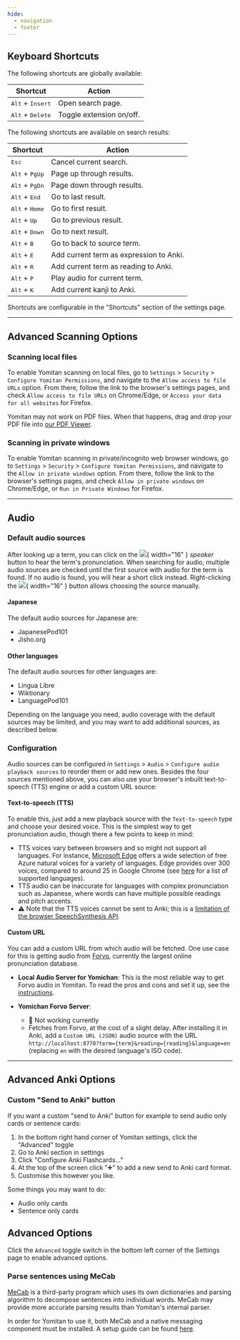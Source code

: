 ```yaml
---
hide:
  - navigation
  - footer
---
```


## Keyboard Shortcuts

The following shortcuts are globally available:

| Shortcut                           | Action                   |
| ---------------------------------- | ------------------------ |
| <kbd>Alt</kbd> + <kbd>Insert</kbd> | Open search page.        |
| <kbd>Alt</kbd> + <kbd>Delete</kbd> | Toggle extension on/off. |

The following shortcuts are available on search results:

| Shortcut                         | Action                                  |
| -------------------------------- | --------------------------------------- |
| <kbd>Esc</kbd>                   | Cancel current search.                  |
| <kbd>Alt</kbd> + <kbd>PgUp</kbd> | Page up through results.                |
| <kbd>Alt</kbd> + <kbd>PgDn</kbd> | Page down through results.              |
| <kbd>Alt</kbd> + <kbd>End</kbd>  | Go to last result.                      |
| <kbd>Alt</kbd> + <kbd>Home</kbd> | Go to first result.                     |
| <kbd>Alt</kbd> + <kbd>Up</kbd>   | Go to previous result.                  |
| <kbd>Alt</kbd> + <kbd>Down</kbd> | Go to next result.                      |
| <kbd>Alt</kbd> + <kbd>B</kbd>    | Go to back to source term.              |
| <kbd>Alt</kbd> + <kbd>E</kbd>    | Add current term as expression to Anki. |
| <kbd>Alt</kbd> + <kbd>R</kbd>    | Add current term as reading to Anki.    |
| <kbd>Alt</kbd> + <kbd>P</kbd>    | Play audio for current term.            |
| <kbd>Alt</kbd> + <kbd>K</kbd>    | Add current kanji to Anki.              |

Shortcuts are configurable in the "Shortcuts" section of the settings page.

---

## Advanced Scanning Options

### Scanning local files

To enable Yomitan scanning on local files, go to `Settings` > `Security` > `Configure Yomitan Permissions`, and navigate to the `Allow access to file URLs` option. From there, follow the link to the browser's settings pages, and check `Allow access to file URLs` on Chrome/Edge, or `Access your data for all websites` for Firefox.

Yomitan may not work on PDF files. When that happens, drag and drop your PDF file into [our PDF Viewer](yomitan-pdf-viewer/index.html).

### Scanning in private windows

To enable Yomitan scanning in private/incognito web browser windows, go to `Settings` > `Security` > `Configure Yomitan Permissions`, and navigate to the `Allow in private windows` option. From there, follow the link to the browser's settings pages, and check `Allow in private windows` on Chrome/Edge, or `Run in Private Windows` for Firefox.

---

## Audio

### Default audio sources

After looking up a term, you can click on the ![](assets/icon/play-audio.svg){ width="16" } _speaker_ button to hear the term's pronunciation. When searching for audio, multiple audio sources are checked until the first source with audio for the term is found. If no audio is found, you will hear a short click instead. Right-clicking the ![](assets/icon/play-audio.svg){ width="16" } button allows choosing the source manually.

#### Japanese

The default audio sources for Japanese are:

- JapanesePod101
- Jisho.org

#### Other languages

The default audio sources for other languages are:

- Lingua Libre
- Wiktionary
- LanguagePod101

Depending on the language you need, audio coverage with the default sources may be limited, and you may want to add additional sources, as described below.

### Configuration

Audio sources can be configured in `Settings` > `Audio` > `Configure audio playback sources` to reorder them or add new ones. Besides the four sources mentioned above, you can also use your browser's inbuilt text-to-speech (TTS) engine or add a custom URL source:

#### Text-to-speech (TTS)

To enable this, just add a new playback source with the `Text-to-speech` type and choose your desired voice. This is the simplest way to get pronunciation audio, though there a few points to keep in mind:

- TTS voices vary between browsers and so might not support all languages. For instance, [Microsoft Edge](https://www.microsoft.com/en-us/edge) offers a wide selection of free Azure natural voices for a variety of languages. Edge provides over 300 voices, compared to around 25 in Google Chrome (see [here](https://learn.microsoft.com/en-us/azure/ai-services/speech-service/language-support?tabs=stt) for a list of supported languages).
- TTS audio can be inaccurate for languages with complex pronunciation such as Japanese, where words can have multiple possible readings and pitch accents.
- ⚠️ Note that the TTS voices cannot be sent to Anki; this is a [limitation of the browser SpeechSynthesis API](https://github.com/yomidevs/yomitan/issues/864).

#### Custom URL

You can add a custom URL from which audio will be fetched. One use case for this is getting audio from [Forvo](https://forvo.com/), currently the largest online pronunciation database.

* **Local Audio Server for Yomichan**: This is the most reliable way to get Forvo audio in Yomitan. To read the pros and cons and set it up, see the [instructions](https://github.com/yomidevs/local-audio-yomichan).

* **Yomichan Forvo Server**: 
  - 🚨 Not working currently 
  - Fetches from Forvo, at the cost of a slight delay. After installing it in Anki, add a `Custom URL (JSON)` audio source with the URL `http://localhost:8770?term={term}&reading={reading}&language=en` (replacing `en` with the desired language's ISO code).

---

## Advanced Anki Options
### Custom "Send to Anki" button

If you want a custom "send to Anki" button for example to send audio only cards or sentence cards:
1. In the bottom right hand corner of Yomitan settings, click the "Advanced" toggle
2. Go to Anki section in settings
3. Click "Configure Anki Flashcards..."
4. At the top of the screen click "➕" to add a new send to Anki card format.
5. Customise this however you like.

Some things you may want to do:
* Audio only cards
* Sentence only cards

## Advanced Options

Click the `Advanced` toggle switch in the bottom left corner of the Settings page to enable advanced options.

### Parse sentences using MeCab

[MeCab](https://taku910.github.io/mecab/) is a third-party program which uses its own dictionaries and parsing algorithm to decompose sentences into individual words. MeCab may provide more accurate parsing results than Yomitan's internal parser.

In order for Yomitan to use it, both MeCab and a native messaging component must be installed.
A setup guide can be found [here](https://github.com/yomidevs/yomitan-mecab-installer/blob/master/README.md).
